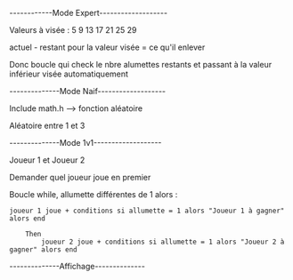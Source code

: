 ------------Mode Expert-------------------

Valeurs à visée : 5 9 13 17 21 25 29

actuel - restant pour la valeur visée = ce qu'il enlever

Donc boucle qui check le nbre alumettes restants et passant à la valeur inférieur visée automatiquement


--------------Mode Naif-------------------

Include math.h --> fonction aléatoire

Aléatoire entre 1 et 3


--------------Mode 1v1-------------------

Joueur 1 et Joueur 2

Demander quel joueur joue en premier


Boucle while, allumette différentes de 1 alors :

	joueur 1 joue + conditions si allumette = 1 alors "Joueur 1 à gagner" alors end

		Then		
			joueur 2 joue + conditions si allumette = 1 alors "Joueur 2 à gagner" alors end



--------------Affichage--------------
